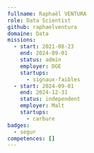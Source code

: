 ```yaml
---
fullname: Raphaël VENTURA
role: Data Scientist
github: raphaelventura
domaine: Data
missions:
  - start: 2021-08-23
    end: 2024-09-01
    status: admin
    employer: DGE
    startups:
      - signaux-faibles
  - start: 2024-09-01
    end: 2024-12-31
    status: independent
    employer: Malt
    startups:
      - carbure
badges:
  - segur
competences: []
---
```

